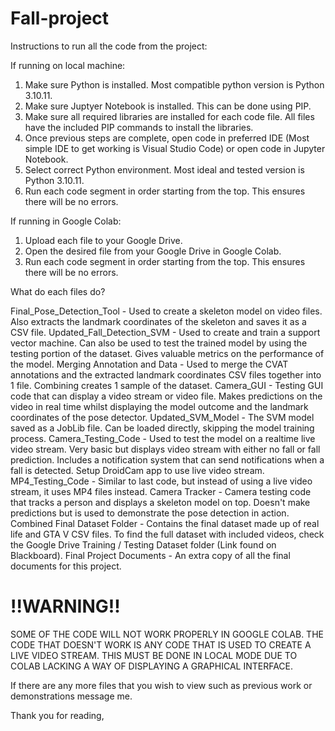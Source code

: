 # Fall-project

Instructions to run all the code from the project:

If running on local machine:

1. Make sure Python is installed. Most compatible python version is Python 3.10.11.
2. Make sure Juptyer Notebook is installed. This can be done using PIP.
3. Make sure all required libraries are installed for each code file. All files have the included PIP commands to install the libraries.
4. Once previous steps are complete, open code in preferred IDE (Most simple IDE to get working is Visual Studio Code) or open code in Jupyter Notebook.
5. Select correct Python environment. Most ideal and tested version is Python 3.10.11.
6. Run each code segment in order starting from the top. This ensures there will be no errors.

If running in Google Colab:

1. Upload each file to your Google Drive.
2. Open the desired file from your Google Drive in Google Colab.
3. Run each code segment in order starting from the top. This ensures there will be no errors.


What do each files do?

Final_Pose_Detection_Tool - Used to create a skeleton model on video files. Also extracts the landmark coordinates of the skeleton and saves it as a CSV file.
Updated_Fall_Detection_SVM - Used to create and train a support vector machine. Can also be used to test the trained model by using the testing portion of the dataset. Gives valuable metrics on the performance of the model.
Merging Annotation and Data - Used to merge the CVAT annotations and the extracted landmark coordinates CSV files together into 1 file. Combining creates 1 sample of the dataset.
Camera_GUI - Testing GUI code that can display a video stream or video file. Makes predictions on the video in real time whilst displaying the model outcome and the landmark coordinates of the pose detector.
Updated_SVM_Model - The SVM model saved as a JobLib file. Can be loaded directly, skipping the model training process.
Camera_Testing_Code - Used to test the model on a realtime live video stream. Very basic but displays video stream with either no fall or fall prediction. Includes a notification system that can send notifications when a fall is detected. Setup DroidCam app to use live video stream.
MP4_Testing_Code - Similar to last code, but instead of using a live video stream, it uses MP4 files instead.
Camera Tracker - Camera testing code that tracks a person and displays a skeleton model on top. Doesn't make predictions but is used to demonstrate the pose detection in action.
Combined Final Dataset Folder - Contains the final dataset made up of real life and GTA V CSV files. To find the full dataset with included videos, check the Google Drive Training / Testing Dataset folder (Link found on Blackboard).
Final Project Documents - An extra copy of all the final documents for this project.



# !!WARNING!!

SOME OF THE CODE WILL NOT WORK PROPERLY IN GOOGLE COLAB. THE CODE THAT DOESN'T WORK IS ANY CODE THAT IS USED TO CREATE A LIVE VIDEO STREAM. 
THIS MUST BE DONE IN LOCAL MODE DUE TO COLAB LACKING A WAY OF DISPLAYING A GRAPHICAL INTERFACE.


If there are any more files that you wish to view such as previous work or demonstrations message me.

Thank you for reading,

